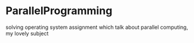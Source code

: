 # ParallelProgramming
solving operating system assignment which talk about parallel computing, my lovely subject
